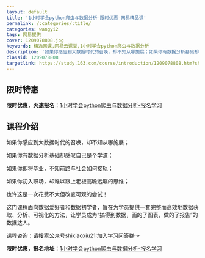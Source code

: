 ```yaml
---
layout: default
title: '1小时学会python爬虫与数据分析-限时优惠-网易精品课'
permalink: /:categories/:title/
categories: wangyi2
tags: 网易提供
cover: 1209078808.jpg
keywords: 精选网课,网易云课堂,1小时学会python爬虫与数据分析
description: '如果你感应到大数据时代的召唤，却不知从哪施展；如果你有数据分析基础却感叹自己是个学渣；如果你即将毕业，不知前路与社会如何'
classid: 1209078808
targetlink: https://study.163.com/course/introduction/1209078808.htm?share=1&shareId=1025206652&utm_campaign=share&utm_medium=iphoneShare&utm_source=&utm_u=1025206652
---
```


## 限时特惠

**限时优惠，火速报名**：[1小时学会python爬虫与数据分析-报名学习](https://study.163.com/course/introduction/1209078808.htm?share=1&shareId=1025206652&utm_campaign=share&utm_medium=iphoneShare&utm_source=&utm_u=1025206652)

## 课程介绍

如果你感应到大数据时代的召唤，却不知从哪施展；

如果你有数据分析基础却感叹自己是个学渣；

如果你即将毕业，不知前路与社会如何接轨；

如果你初入职场，却难以跟上老板高瞻远瞩的思维；

也许这是一次花费不大但改变可观的尝试！

这门课程面向数据爱好者和数据初学者，旨在为学员提供一套完整而高效地数据获取、分析、可视化的方法，让学员成为“搞得到数据，画的了图表，做的了报告”的数据达人。

课程咨询：请搜索公众号shixiaoxiu21:加入学习问答群～

**限时优惠，报名地址**：[1小时学会python爬虫与数据分析-报名学习](https://study.163.com/course/introduction/1209078808.htm?share=1&shareId=1025206652&utm_campaign=share&utm_medium=iphoneShare&utm_source=&utm_u=1025206652)

